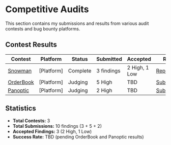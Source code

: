 # Competitive Audits

This section contains my submissions and results from various audit contests and bug bounty platforms.

## Contest Results

| Contest | Platform | Status | Submitted | Accepted | Report |
|---------|----------|--------|-----------|----------|---------|
| [Snowman](./snowman/) | [Platform] | Complete | 3 findings | 2 High, 1 Low | [Report](./snowman/snowman-findings.md) |
| [OrderBook](./orderbook/) | [Platform] | Judging | 5 High | TBD | [Submissions](./orderbook/orderbook-findings.md) |
| [Panoptic](./panoptic/) | [Platform] | Judging | 2 High | TBD | [Submissions](./panoptic/panoptic-findings.md) |

## Statistics

- **Total Contests:** 3
- **Total Submissions:** 10 findings (3 + 5 + 2)
- **Accepted Findings:** 3 (2 High, 1 Low)
- **Success Rate:** TBD (pending OrderBook and Panoptic results)
